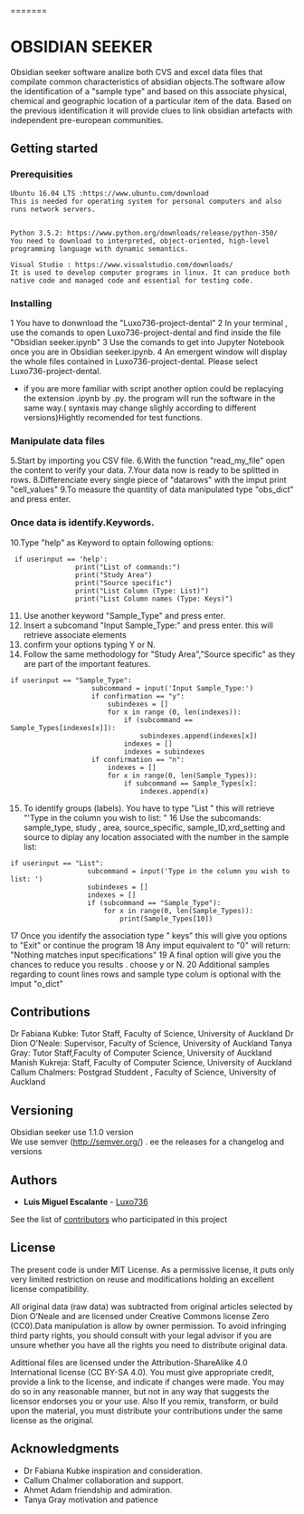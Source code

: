 
=======
# OBSIDIAN SEEKER

Obsidian seeker software analize both CVS and excel data files that compilate common characteristics of absidian objects.The software allow the identification of a "sample type"  and based on this associate physical, chemical and geographic location of a particular item of the data. Based on the previous identification it will provide clues to link obsidian artefacts with independent pre-european communities.

## Getting started

### Prerequisities

```
Ubuntu 16.04 LTS :https://www.ubuntu.com/download
This is needed for operating system for personal computers and also runs network servers.


Python 3.5.2: https://www.python.org/downloads/release/python-350/
You need to download to interpreted, object-oriented, high-level programming language with dynamic semantics.

Visual Studio : https://www.visualstudio.com/downloads/
It is used to develop computer programs in linux. It can produce both native code and managed code and essential for testing code.

```

### Installing

1 You have to donwnload the "Luxo736-project-dental" 
2 In your terminal , use the comands to open Luxo736-project-dental and find inside the file "Obsidian seeker.ipynb"
3 Use the comands to get into Jupyter Notebook once you are in Obsidian seeker.ipynb.
4 An emergent window will display the whole files contained in Luxo736-project-dental. Please select Luxo736-project-dental.
* if you are more familiar with script another option could be replacying the extension .ipynb by .py. the program will run the software in the same way.( syntaxis may change slighly according to different versions)Hightly recomended for test functions.

### Manipulate data files

5.Start by importing you CSV file.
6.With the function "read_my_file" open the content to verify your data.
7.Your data now is ready to be splitted in rows.
8.Differenciate every single piece of "datarows" with the imput print "cell_values"
9.To measure the quantity of data manipulated type "obs_dict" and press enter.

### Once data is identify.Keywords.

10.Type "help" as Keyword to optain following options:
```
 if userinput == 'help':
                print("List of commands:")
                print("Study Area")
                print("Source specific")
                print("List Column (Type: List)")
                print("List Column names (Type: Keys)")

```
11. Use another keyword "Sample_Type" and press enter.
12. Insert a subcomand  "Input Sample_Type:" and press enter. this will retrieve  associate elements
13. confirm your options  typing Y or N.
14. Follow the same methodology for "Study Area","Source specific" as they are part of the important features.

```
if userinput == "Sample_Type":
                    subcommand = input('Input Sample_Type:')
                    if confirmation == "y":
                        subindexes = []
                        for x in range (0, len(indexes)):
                            if (subcommand == Sample_Types[indexes[x]]):
                                subindexes.append(indexes[x])
                            indexes = []
                            indexes = subindexes
                    if confirmation == "n":
                        indexes = []
                        for x in range(0, len(Sample_Types)):
                            if subcommand == Sample_Types[x]:
                                indexes.append(x)

```
 15. To identify groups (labels). You have to type "List " this will retrieve "'Type in the column you wish to list: "
 16 Use the subcomands: sample_type, study , area, source_specific, sample_ID,xrd_setting and source to diplay any location associated with the number in the sample list:
 ```
 if userinput == "List":
                    subcommand = input('Type in the column you wish to list: ')
                    subindexes = []
                    indexes = []
                    if (subcommand == "Sample_Type"):
                        for x in range(0, len(Sample_Types)):
                            print(Sample_Types[10])
 
 ```
17 Once you identify the association type " keys" this will give you options to "Exit" or continue the program
18 Any imput equivalent to "0"  will return: "Nothing matches input specifications"
19 A final option will give you the chances to reduce you results . choose y or N.
20 Additional samples regarding to count lines rows and sample type colum is optional with the imput "o_dict"

## Contributions

Dr Fabiana Kubke: Tutor Staff, Faculty of Science, University of Auckland 
Dr Dion O'Neale: Supervisor, Faculty of Science, University of Auckland 
Tanya Gray: Tutor Staff,Faculty of Computer Science, University of Auckland 
Manish Kukreja: Staff, Faculty of Computer Science, University of Auckland 
Callum Chalmers: Postgrad Studdent , Faculty of Science, University of Auckland 

## Versioning

Obsidian seeker use 1.1.0 version  
We use semver (http://semver.org/) . ee the releases for a changelog and versions

## Authors

* **Luis Miguel Escalante** - [Luxo736](https://github.com/Luxo736)

See the list of [contributors](https://github.com/Luxo736/Luxo736-project-dental/graphs/contributors) who participated in this project

## License
The present code is under MIT License. As a permissive license, it puts only very limited restriction on reuse and  modifications holding an excellent license compatibility. 

All original data (raw data) was subtracted from original articles selected by Dion O’Neale and are licensed under Creative Commons license Zero (CC0).Data manipulation is allow by owner permission. To avoid infringing third party rights, you should consult with your legal advisor if you are unsure whether you have all the rights you need to distribute original data. 

Adittional files are licensed under the Attribution-ShareAlike 4.0 International license (CC BY-SA 4.0). You must give appropriate credit, provide a link to the license, and indicate if changes were made. You may do so in any reasonable manner, but not in any way that suggests the licensor endorses you or your use. Also If you remix, transform, or build upon the material, you must distribute your contributions under the same license as the original. 


## Acknowledgments

* Dr Fabiana Kubke inspiration and consideration.
* Callum Chalmer collaboration and support.
* Ahmet Adam friendship and admiration.
* Tanya Gray motivation and patience
